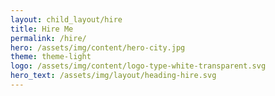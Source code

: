 ```yaml
---
layout: child_layout/hire
title: Hire Me
permalink: /hire/
hero: /assets/img/content/hero-city.jpg
theme: theme-light
logo: /assets/img/content/logo-type-white-transparent.svg
hero_text: /assets/img/layout/heading-hire.svg
---
```


